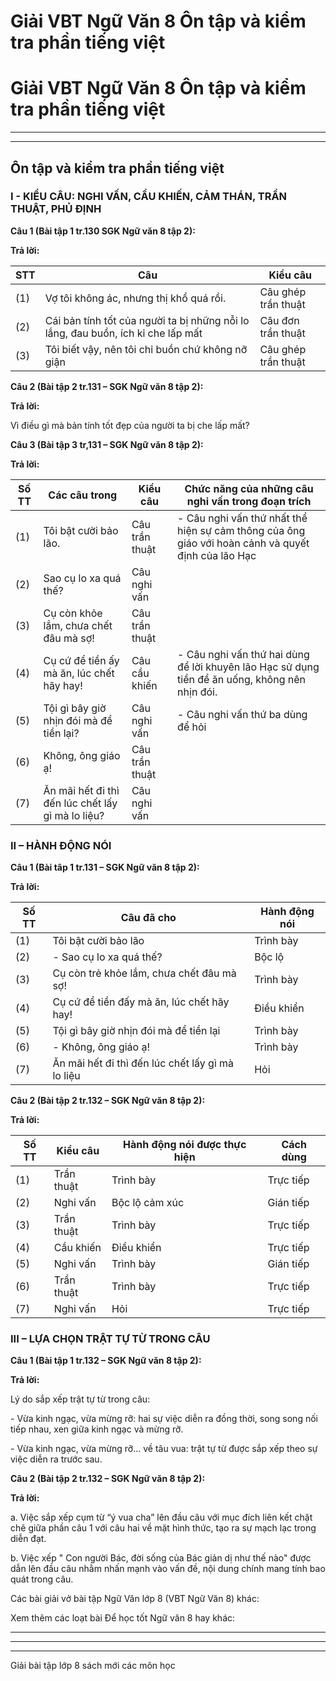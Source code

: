 # Giải VBT Ngữ Văn 8 Ôn tập và kiểm tra phần tiếng việt

# Giải VBT Ngữ Văn 8 Ôn tập và kiểm tra phần tiếng việt

* * *

* * *

## Ôn tập và kiểm tra phần tiếng việt

### I - KIỂU CÂU: NGHI VẤN, CẦU KHIẾN, CẢM THÁN, TRẦN THUẬT, PHỦ ĐỊNH

**Câu 1 (Bài tập 1 tr.130 SGK Ngữ văn 8 tập 2):**

**Trả lời:**

STT |  Câu | Kiểu câu   
---|---|---  
(1)|  Vợ tôi không ác, nhưng thị khổ quá rồi. | Câu ghép trần thuật   
(2) | Cái bản tính tốt của người ta bị những nỗi lo lắng, đau buồn, ích kỉ che lấp mất | Câu đơn trần thuật   
(3) | Tôi biết vậy, nên tôi chỉ buồn chứ không nỡ giận | Câu ghép trần thuật   
  
**Câu 2 (Bài tập 2 tr.131 – SGK Ngữ văn 8 tập 2):**

**Trả lời:**

Vì điều gì mà bản tính tốt đẹp của người ta bị che lấp mất? 

**Câu 3 (Bài tập 3 tr,131 – SGK Ngữ văn 8 tập 2):**

**Trả lời:**

Số TT |  Các câu trong | Kiểu câu | Chức năng của những câu nghi vấn trong đoạn trích   
---|---|---|---  
(1) | Tôi bật cười bảo lão. |  Câu trần thuật |  \- Câu nghi vấn thứ nhất thể hiện sự cảm thông của ông giáo với hoàn cảnh và quyết định của lão Hạc   
(2) | Sao cụ lo xa quá thế? |  Câu nghi vấn   
(3) | Cụ còn khỏe lắm, chưa chết đâu mà sợ! |  Câu trần thuật   
(4) | Cụ cứ để tiền ấy mà ăn, lúc chết hãy hay! |  Câu cầu khiến | \- Câu nghi vấn thứ hai dùng để lời khuyên lão Hạc sử dụng tiền để ăn uống, không nên nhịn đói.   
(5) | Tội gì bây giờ nhịn đói mà để tiền lại? |  Câu nghi vấn | \- Câu nghi vấn thứ ba dùng để hỏi   
(6) |  Không, ông giáo ạ! |  Câu trần thuật   
(7) | Ăn mãi hết đi thì đến lúc chết lấy gì mà lo liệu? | Câu nghi vấn   
  
### II – HÀNH ĐỘNG NÓI

**Câu 1 (Bài tâp 1 tr.131 – SGK Ngữ văn 8 tập 2):**

**Trả lời:**

Số TT | Câu đã cho | Hành động nói   
---|---|---  
(1)|  Tôi bật cười bảo lão | Trình bày   
(2)|  \- Sao cụ lo xa quá thế? | Bộc lộ   
(3) | Cụ còn trẻ khỏe lắm, chưa chết đâu mà sợ! | Trình bày   
(4)|  Cụ cứ để tiền đấy mà ăn, lúc chết hãy hay! | Điều khiển   
(5) | Tội gì bây giờ nhịn đói mà để tiền lại | Trình bày   
(6) | \- Không, ông giáo ạ! | Trình bày   
(7)|  Ăn mãi hết đi thì đến lúc chết lấy gì mà lo liệu | Hỏi   
  
**Câu 2 (Bài tập 2 tr.132 – SGK Ngữ văn 8 tập 2):**

**Trả lời:**

Số TT | Kiểu câu | Hành động nói được thực hiện | Cách dùng   
---|---|---|---  
(1) | Trần thuật | Trình bày | Trực tiếp   
(2) | Nghi vấn | Bộc lộ cảm xúc | Gián tiếp   
(3) | Trần thuật | Trình bày | Trực tiếp   
(4) | Cầu khiến | Điều khiển|  Trực tiếp   
(5) | Nghi vấn | Trình bày | Gián tiếp   
(6) | Trần thuật | Trình bày | Trực tiếp   
(7)|  Nghi vấn | Hỏi | Trực tiếp   
  
### III – LỰA CHỌN TRẬT TỰ TỪ TRONG CÂU

**Câu 1 (Bài tập 1 tr.132 – SGK Ngữ văn 8 tập 2):**

**Trả lời:**

Lý do sắp xếp trật tự từ trong câu: 

\- Vừa kinh ngạc, vừa mừng rỡ: hai sự việc diễn ra đồng thời, song song nối tiếp nhau, xen giữa kinh ngạc và mừng rỡ. 

\- Vừa kinh ngạc, vừa mừng rỡ… về tâu vua: trật tự từ được sắp xếp theo sự việc diễn ra trước sau. 

**Câu 2 (Bài tập 2 tr.132 – SGK Ngữ văn 8 tập 2):**

**Trả lời:**

a. Việc sắp xếp cụm từ “ý vua cha” lên đầu câu với mục đích liên kết chặt chẽ giữa phần câu 1 với câu hai về mặt hình thức, tạo ra sự mạch lạc trong diễn đạt. 

b. Việc xếp " Con người Bác, đời sống của Bác giản dị như thế nào" được dẫn lên đầu câu nhằm nhấn mạnh vào vấn đề, nội dung chính mang tính bao quát trong câu. 

Các bài giải vở bài tập Ngữ Văn lớp 8 (VBT Ngữ Văn 8) khác:

Xem thêm các loạt bài Để học tốt Ngữ văn 8 hay khác:

* * *

* * *

* * *

Giải bài tập lớp 8 sách mới các môn học
